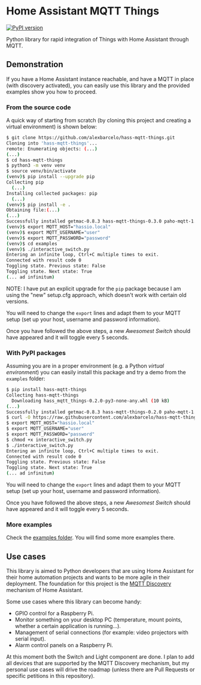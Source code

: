 # Home Assistant MQTT Things

[![PyPI version](https://badge.fury.io/py/hass-mqtt-things.svg)](https://pypi.org/project/hass-mqtt-things/)

Python library for rapid integration of Things with Home Assistant through MQTT.

## Demonstration

If you have a Home Assistant instance reachable, and have a MQTT in place
(with discovery activated), you can easily use this library and the provided
examples show you how to proceed.

### From the source code

A quick way of starting from scratch (by cloning this project and creating a
virtual environment) is shown below:

```bash
$ git clone https://github.com/alexbarcelo/hass-mqtt-things.git
Cloning into 'hass-mqtt-things'...
remote: Enumerating objects: (...)
(...)
$ cd hass-mqtt-things
$ python3 -m venv venv
$ source venv/bin/activate
(venv)$ pip install --upgrade pip
Collecting pip
  (...)
Installing collected packages: pip
  (...)
(venv)$ pip install -e .
Obtaining file:(...)
(...)
Successfully installed getmac-0.8.3 hass-mqtt-things-0.3.0 paho-mqtt-1.6.1
(venv)$ export MQTT_HOST="hassio.local"
(venv)$ export MQTT_USERNAME="user"
(venv)$ export MQTT_PASSWORD="password"
(venv)$ cd examples
(venv)$ ./interactive_switch.py
Entering an infinite loop, Ctrl+C multiple times to exit.
Connected with result code 0
Toggling state. Previous state: False
Toggling state. Next state: True
(... ad infinitum)
```

NOTE: I have put an explicit upgrade for the `pip` package because I am using the "new"
setup.cfg approach, which doesn't work with certain old versions.

You will need to change the `export` lines and adapt them to your MQTT setup
(set up your host, username and password information).

Once you have followed the above steps, a new _Awesomest Switch_ should have appeared
and it will toggle every 5 seconds.

### With PyPI packages

Assuming you are in a proper environment (e.g. a Python _virtual environment_)
you can easily install this package and try a demo from the `examples` folder:

```bash
$ pip install hass-mqtt-things
Collecting hass-mqtt-things
  Downloading hass_mqtt_things-0.2.0-py3-none-any.whl (10 kB)
(...)
Successfully installed getmac-0.8.3 hass-mqtt-things-0.2.0 paho-mqtt-1.6.1
$ curl -O https://raw.githubusercontent.com/alexbarcelo/hass-mqtt-things/main/examples/interactive_switch.py
$ export MQTT_HOST="hassio.local"
$ export MQTT_USERNAME="user"
$ export MQTT_PASSWORD="password"
$ chmod +x interactive_switch.py
$ ./interactive_switch.py
Entering an infinite loop, Ctrl+C multiple times to exit.
Connected with result code 0
Toggling state. Previous state: False
Toggling state. Next state: True
(... ad infinitum)
```

You will need to change the `export` lines and adapt them to your MQTT setup
(set up your host, username and password information).

Once you have followed the above steps, a new _Awesomest Switch_ should have appeared
and it will toggle every 5 seconds.

### More examples

Check the [examples folder](examples). You will find some more examples there.

## Use cases

This library is aimed to Python developers that are using Home Assistant for their
home automation projects and wants to be more agile in their deployment. The foundation
for this project is the [MQTT Discovery](https://www.home-assistant.io/docs/mqtt/discovery/)
mechanism of Home Assistant.

Some use cases where this library can become handy:

- GPIO control for a Raspberry Pi.
- Monitor something on your desktop PC (temperature, mount points, whether a certain application is running...).
- Management of serial connections (for example: video projectors with serial input).
- Alarm control panels on a Raspberry Pi.

At this moment both the Switch and Light component are done. I plan to add all
devices that are supported by the MQTT Discovery mechanism, but my personal use
cases will drive the roadmap (unless there are Pull Requests or specific
petitions in this repository).
